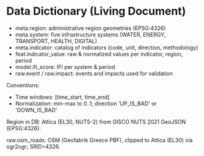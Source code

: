 ﻿# Data Dictionary (Living Document)
- meta.region: administrative region geometries (EPSG:4326)
- meta.system: five infrastructure systems (WATER, ENERGY, TRANSPORT, HEALTH, DIGITAL)
- meta.indicator: catalog of indicators (code, unit, direction, methodology)
- feat.indicator_value: raw & normalized values per indicator, region, period
- model.ifi_score: IFI per system & period
- raw.event / raw.impact: events and impacts used for validation

Conventions:
- Time windows: [time_start, time_end]
- Normalization: min-max to 0..1; direction 'UP_IS_BAD' or 'DOWN_IS_BAD'

Region in DB: Attica (EL30, NUTS-2) from GISCO NUTS 2021 GeoJSON (EPSG:4326).

raw.osm_roads: OSM (Geofabrik Greece PBF), clipped to Attica (EL30) via ogr2ogr; SRID=4326.
